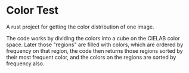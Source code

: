 # Color Test

A rust project for getting the color distribution of one image.

The code works by dividing the colors into a cube on the CIELAB color space. Later those "regions"
are filled with colors, which are ordered by frequency on that region, the code then returns those
regions sorted by their most frequent color, and the colors on the regions are sorted by frequency also.
